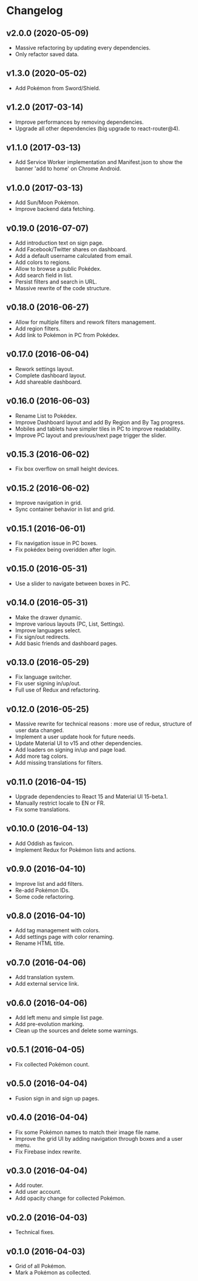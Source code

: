 Changelog
=========

## v2.0.0 (2020-05-09)

- Massive refactoring by updating every dependencies.
- Only refactor saved data.

## v1.3.0 (2020-05-02)

- Add Pokémon from Sword/Shield.

## v1.2.0 (2017-03-14)

- Improve performances by removing dependencies.
- Upgrade all other dependencies (big upgrade to react-router@4).

## v1.1.0 (2017-03-13)

- Add Service Worker implementation and Manifest.json to show the banner 'add to home' on Chrome Android.

## v1.0.0 (2017-03-13)

- Add Sun/Moon Pokémon.
- Improve backend data fetching.

## v0.19.0 (2016-07-07)

- Add introduction text on sign page.
- Add Facebook/Twitter shares on dashboard.
- Add a default username calculated from email.
- Add colors to regions.
- Allow to browse a public Pokédex.
- Add search field in list.
- Persist filters and search in URL.
- Massive rewrite of the code structure.

## v0.18.0 (2016-06-27)

- Allow for multiple filters and rework filters management.
- Add region filters.
- Add link to Pokémon in PC from Pokédex.

## v0.17.0 (2016-06-04)

- Rework settings layout.
- Complete dashboard layout.
- Add shareable dashboard.

## v0.16.0 (2016-06-03)

- Rename List to Pokédex.
- Improve Dashboard layout and add By Region and By Tag progress.
- Mobiles and tablets have simpler tiles in PC to improve readability.
- Improve PC layout and previous/next page trigger the slider.

## v0.15.3 (2016-06-02)

- Fix box overflow on small height devices.

## v0.15.2 (2016-06-02)

- Improve navigation in grid.
- Sync container behavior in list and grid.

## v0.15.1 (2016-06-01)

- Fix navigation issue in PC boxes.
- Fix pokédex being overidden after login.

## v0.15.0 (2016-05-31)

- Use a slider to navigate between boxes in PC.

## v0.14.0 (2016-05-31)

- Make the drawer dynamic.
- Improve various layouts (PC, List, Settings).
- Improve languages select.
- Fix sign/out redirects.
- Add basic friends and dashboard pages.

## v0.13.0 (2016-05-29)

- Fix language switcher.
- Fix user signing in/up/out.
- Full use of Redux and refactoring.

## v0.12.0 (2016-05-25)

- Massive rewrite for technical reasons : more use of redux, structure of user data changed.
- Implement a user update hook for future needs.
- Update Material UI to v15 and other dependencies.
- Add loaders on signing in/up and page load.
- Add more tag colors.
- Add missing translations for filters.

## v0.11.0 (2016-04-15)

- Upgrade dependencies to React 15 and Material UI 15-beta.1.
- Manually restrict locale to EN or FR.
- Fix some translations.

## v0.10.0 (2016-04-13)

- Add Oddish as favicon.
- Implement Redux for Pokémon lists and actions.

## v0.9.0 (2016-04-10)

- Improve list and add filters.
- Re-add Pokémon IDs.
- Some code refactoring.

## v0.8.0 (2016-04-10)

- Add tag management with colors.
- Add settings page with color renaming.
- Rename HTML title.

## v0.7.0 (2016-04-06)

- Add translation system.
- Add external service link.

## v0.6.0 (2016-04-06)

- Add left menu and simple list page.
- Add pre-evolution marking.
- Clean up the sources and delete some warnings.

## v0.5.1 (2016-04-05)

- Fix collected Pokémon count.

## v0.5.0 (2016-04-04)

- Fusion sign in and sign up pages.

## v0.4.0 (2016-04-04)

- Fix some Pokémon names to match their image file name.
- Improve the grid UI by adding navigation through boxes and a user menu.
- Fix Firebase index rewrite.

## v0.3.0 (2016-04-04)

- Add router.
- Add user account.
- Add opacity change for collected Pokémon.

## v0.2.0 (2016-04-03)

- Technical fixes.

## v0.1.0 (2016-04-03)

- Grid of all Pokémon.
- Mark a Pokémon as collected.
